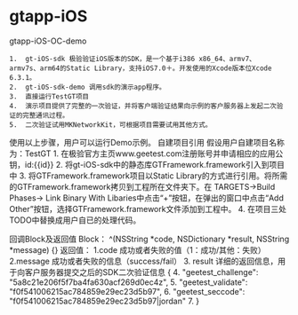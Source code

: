 # gtapp-iOS
gtapp-iOS-OC-demo

	1.	gt-iOS-sdk 极验验证iOS版本的SDK，是一个基于i386 x86_64、armv7、 armv7s、arm64的Static Library，支持iOS7.0＋。开发使用的Xcode版本位Xcode 6.3.1。
	2.	gt-iOS-sdk-demo 调用sdk的演示app程序。
	3.	直接运行TestGT项目 
	4.	演示项目提供了完整的一次验证，并将客户端验证结果向示例的客户服务器上发起二次验证的完整通讯过程。
	5.	二次验证试用MKNetworkKit，可根据项目需要试用其他方式。
使用以上步骤，用户可以运行Demo示例。
自建项目引用
假设用户自建项目名称为：TestGT
	1.	在极验官方主页www.geetest.com注册账号并申请相应的应用公钥，id:{{id}}
	2.	将gt-iOS-sdk中的静态库GTFramework.framework引入到项目中
	3.	将GTFramework.framework项目以Static Library的方式进行引用。将所需的GTFramework.framework拷贝到工程所在文件夹下。在 TARGETS->Build Phases-> Link Binary With Libaries中点击“+”按钮，在弹出的窗口中点击“Add Other”按钮，选择GTFramework.framework文件添加到工程中。
	4.	在项目三处TODO中替换成用户自已的处理代码。
	
回调Block及返回值
Block：
^(NSString *code, NSDictionary *result, NSString *message) {} 
返回值：
	1.code 成功或者失败的值（1：成功/其他：失败）
	2.message 成功或者失败的信息（success/fail）
	3.	result 详细的返回信息，用于向客户服务器提交之后的SDK二次验证信息 {
	4.	 "geetest_challenge": "5a8c21e206f5f7ba4fa630acf269d0ec4z",
	5.	 "geetest_validate": "f0f541006215ac784859e29ec23d5b97",
	6.	 "geetest_seccode": "f0f541006215ac784859e29ec23d5b97|jordan"
	7.	 }
